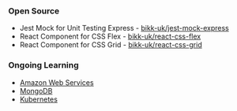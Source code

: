 ### Open Source

- Jest Mock for Unit Testing Express - [bikk-uk/jest-mock-express](https://github.com/bikk-uk/jest-mock-express)
- React Component for CSS Flex - [bikk-uk/react-css-flex](https://github.com/bikk-uk/react-css-flex)
- React Component for CSS Grid - [bikk-uk/react-css-grid](https://github.com/bikk-uk/react-css-grid)

### Ongoing Learning

- [Amazon Web Services](https://github.com/aboyce/aws)
- [MongoDB](https://github.com/aboyce/mongodb)
- [Kubernetes](https://github.com/aboyce/kubernetes)
